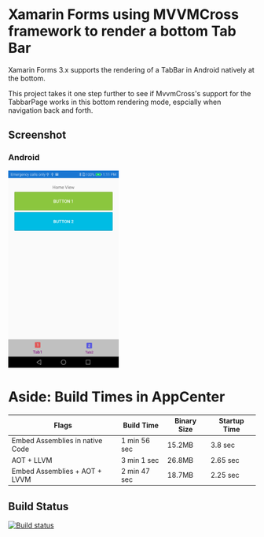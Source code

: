 # Xamarin Forms using MVVMCross framework to render a bottom Tab Bar

Xamarin Forms 3.x supports the rendering of a TabBar in Android natively at the bottom.

This project takes it one step further to see if MvvmCross's support for the TabbarPage works in this bottom rendering mode, espcially when navigation back and forth.

## Screenshot

### Android
<img src="imgs/droid-screenshot.png" height="400">

# Aside: Build Times in AppCenter

|Flags|Build Time|Binary Size|Startup Time|
|-----|----------|-----------|------------|
|Embed Assemblies in native Code|1 min 56 sec|15.2MB|3.8 sec|
|AOT + LLVM|3 min 1 sec|26.8MB|2.65 sec|
|Embed Assemblies + AOT + LVVM|2 min 47 sec|18.7MB|2.25 sec|

## Build Status

[![Build status](https://build.appcenter.ms/v0.1/apps/e951d7f3-b3e1-494c-8032-f866731d3a0a/branches/master/badge)](https://appcenter.ms)



